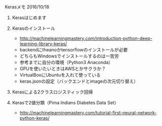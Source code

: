 Kerasメモ
2016/10/18

1. Kerasはじめます
2. Kerasのインストール

    - http://machinelearningmastery.com/introduction-python-deep-learning-library-keras/
    - backendにtheanoかtensorflowのインストールが必要
    - どちらもWindowsでインストールするのは一苦労
    - 参考までに自分の環境（Python3 Anaconda）
    - GPUを使いたいときはAWSとかサクラか？
    - VirtualBoxにUbuntuを入れて使っている
    - keras.jsonの設定（バックエンドとimageの次元切り替え）

3. Kerasによる2クラスロジスティック回帰

4. Kerasで2値分類（Pima Indians Diabetes Data Set）

    - http://machinelearningmastery.com/tutorial-first-neural-network-python-keras/
